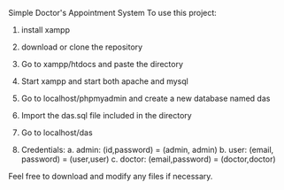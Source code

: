 Simple Doctor's Appointment System
To use this project:
1. install xampp
2. download or clone the repository
3. Go to xampp/htdocs and paste the directory
4. Start xampp and start both apache and mysql
5. Go to localhost/phpmyadmin and create a new database named das
6. Import the das.sql file included in the directory
7. Go to localhost/das

8. Credentials:
a. admin: (id,password)     = (admin, admin)
b. user:  (email, password) = (user,user)
c. doctor: (email,password) = (doctor,doctor)

Feel free to download and modify any files if necessary.